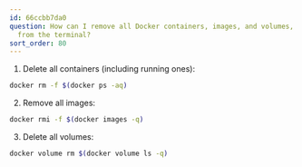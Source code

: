```yaml
---
id: 66ccbb7da0
question: How can I remove all Docker containers, images, and volumes, and builds
  from the terminal?
sort_order: 80
---
```


1. Delete all containers (including running ones):

```bash
docker rm -f $(docker ps -aq)
```

2. Remove all images:

```bash
docker rmi -f $(docker images -q)
```

3. Delete all volumes:

```bash
docker volume rm $(docker volume ls -q)
```